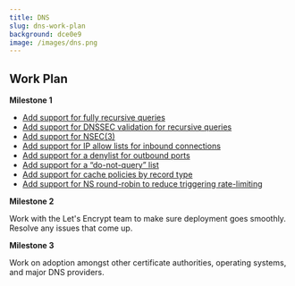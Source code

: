 ```yaml
---
title: DNS
slug: dns-work-plan
background: dce0e9
image: /images/dns.png
---
```


<h2>Work Plan</h2>

**Milestone 1**
<ul>
  <li><a href="https://github.com/bluejekyll/trust-dns/issues/1440">Add support for fully recursive queries</a></li>
  <li><a href="https://github.com/bluejekyll/trust-dns/issues/1718">Add support for DNSSEC validation for recursive queries</a></li>
  <li><a href="https://github.com/bluejekyll/trust-dns/issues/10">Add support for NSEC(3)</a></li>
  <li><a href="https://github.com/bluejekyll/trust-dns/issues/1719">Add support for IP allow lists for inbound connections</a></li>
  <li><a href="https://github.com/bluejekyll/trust-dns/issues/1722">Add support for a denylist for outbound ports</a></li>
  <li><a href="https://github.com/bluejekyll/trust-dns/issues/1723">Add support for a “do-not-query” list</a></li>
  <li><a href="https://github.com/bluejekyll/trust-dns/issues/1720">Add support for cache policies by record type</a></li>
  <li><a href="https://github.com/bluejekyll/trust-dns/issues/1721">Add support for NS round-robin to reduce triggering rate-limiting</a></li>
</ul>

**Milestone 2**

Work with the Let's Encrypt team to make sure deployment goes smoothly. Resolve any issues that come up.

**Milestone 3**

Work on adoption amongst other certificate authorities, operating systems, and major DNS providers.
